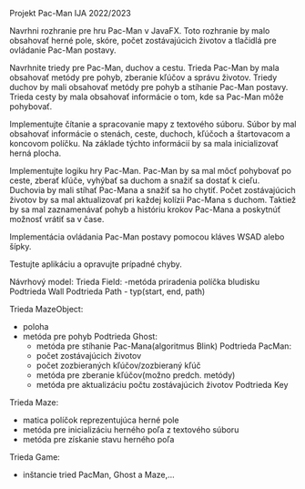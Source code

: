 Projekt Pac-Man IJA 2022/2023

Navrhni rozhranie pre hru Pac-Man v JavaFX. Toto rozhranie by malo obsahovať herné pole, skóre, počet zostávajúcich životov a tlačidlá pre ovládanie Pac-Man postavy.

Navrhnite triedy pre Pac-Man, duchov a cestu. Trieda Pac-Man by mala obsahovať metódy pre pohyb, zberanie kľúčov a správu životov. Triedy duchov by mali obsahovať metódy pre pohyb a stíhanie Pac-Man postavy. Trieda cesty by mala obsahovať informácie o tom, kde sa Pac-Man môže pohybovať.

Implementujte čítanie a spracovanie mapy z textového súboru. Súbor by mal obsahovať informácie o stenách, ceste, duchoch, kľúčoch a štartovacom a koncovom políčku. Na základe týchto informácií by sa mala inicializovať herná plocha.

Implementujte logiku hry Pac-Man. Pac-Man by sa mal môcť pohybovať po ceste, zberať kľúče, vyhýbať sa duchom a snažiť sa dostať k cieľu. Duchovia by mali stíhať Pac-Mana a snažiť sa ho chytiť. Počet zostávajúcich životov by sa mal aktualizovať pri každej kolízii Pac-Mana s duchom. Taktiež by sa mal zaznamenávať pohyb a históriu krokov Pac-Mana a poskytnúť možnosť vrátiť sa v čase.

Implementácia ovládania Pac-Man postavy pomocou kláves WSAD alebo šípky.

Testujte aplikáciu a opravujte prípadné chyby.

Návrhový model:
Trieda Field:
-metóda priradenia políčka bludisku
    Podtrieda Wall
    Podtrieda Path
    - typ(start, end, path)


Trieda MazeObject:
- poloha
- metóda pre pohyb
    Podtrieda Ghost:
    - metóda pre stíhanie Pac-Mana(algoritmus Blink)
    Podtrieda PacMan:
    - počet zostávajúcich životov
    - počet zozbieraných kľúčov/zozbieraný kľúč
    - metóda pre zberanie kľúčov(možno predch. metódy)
    - metóda pre aktualizáciu počtu zostávajúcich životov
    Podtrieda Key

Trieda Maze:
- matica políčok reprezentujúca herné pole
- metóda pre inicializáciu herného poľa z textového súboru
- metóda pre získanie stavu herného poľa

Trieda Game:
- inštancie tried PacMan, Ghost a Maze,...